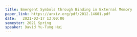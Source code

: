 ```yaml
---
title: Emergent Symbols through Binding in External Memory
paper_link: https://arxiv.org/pdf/2012.14601.pdf
date:   2021-03-17 13:00:00
semester: 2021 Spring
speaker: David Yu-Tung Hui
---
```

